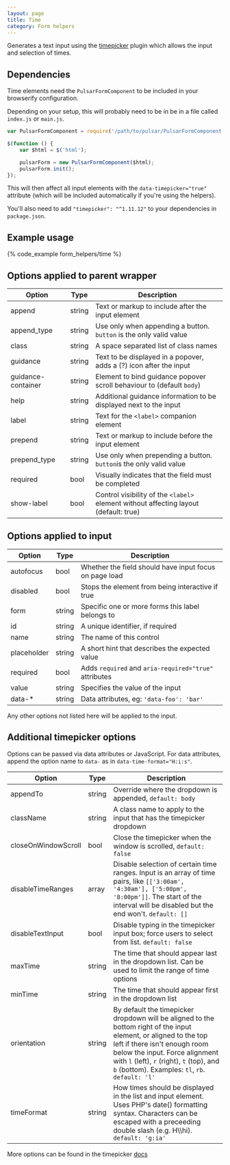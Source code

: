 ```yaml
---
layout: page
title: Time
category: Form helpers
---
```


Generates a text input using the [timepicker](https://github.com/jonthornton/jquery-timepicker) plugin which allows the input and selection of times.

## Dependencies

Time elements need the `PulsarFormComponent` to be included in your browserify configuration.

Depending on your setup, this will probably need to be in be in a file called `index.js` or `main.js`.

```javascript
var PulsarFormComponent = require('/path/to/pulsar/PulsarFormComponent');

$(function () {
    var $html = $('html');

    pulsarForm = new PulsarFormComponent($html);
    pulsarForm.init();
});
```

This will then affect all input elements with the `data-timepicker="true"` attribute (which will be included automatically if you're using the helpers).

You'll also need to add `"timepicker": "^1.11.12"` to your dependencies in `package.json`.

## Example usage

{% code_example form_helpers/time %}

## Options applied to parent wrapper

Option       | Type   | Description
------------ | ------ | ---------------------------------------------------------
append       | string | Text or markup to include after the input element
append_type  | string | Use only when appending a button. `button` is the only valid value
class        | string | A space separated list of class names
guidance     | string | Text to be displayed in a popover, adds a (?) icon after the input
guidance-container | string | Element to bind guidance popover scroll behaviour to (default `body`)
help         | string | Additional guidance information to be displayed next to the input
label        | string | Text for the `<label>` companion element
prepend      | string | Text or markup to include before the input element
prepend_type | string | Use only when prepending a button. `button`is the only valid value
required     | bool   | Visually indicates that the field must be completed
show-label   | bool   | Control visibility of the `<label>` element without affecting layout (default: true)

## Options applied to input

Option      | Type   | Description
----------- | ------ | ---------------------------------------------------------
autofocus   | bool   | Whether the field should have input focus on page load
disabled    | bool   | Stops the element from being interactive if true
form        | string | Specific one or more forms this label belongs to
id          | string | A unique identifier, if required
name        | string | The name of this control
placeholder | string | A short hint that describes the expected value
required    | bool   | Adds `required` and `aria-required="true"` attributes
value       | string | Specifies the value of the input
data-*      | string | Data attributes, eg: `'data-foo': 'bar'`

Any other options not listed here will be applied to the input.

## Additional timepicker options

Options can be passed via data attributes or JavaScript. For data attributes, append the option name to `data-` as in `data-time-format="H:i:s"`.

Option              | Type   | Description
------------------- | ------ | ---------------------------------------------------------
appendTo            | string | Override where the dropdown is appended, `default: body`
className           | string | A class name to apply to the input that has the timepicker dropdown
closeOnWindowScroll | bool   | Close the timepicker when the window is scrolled, `default: false`
disableTimeRanges   | array  | Disable selection of certain time ranges. Input is an array of time pairs, like `[['3:00am', '4:30am'], ['5:00pm', '8:00pm']]`. The start of the interval will be disabled but the end won't. `default: []`
disableTextInput    | bool   | Disable typing in the timepicker input box; force users to select from list. `default: false`
maxTime             | string | The time that should appear last in the dropdown list. Can be used to limit the range of time options
minTime             | string | The time that should appear first in the dropdown list
orientation         | string | By default the timepicker dropdown will be aligned to the bottom right of the input element, or aligned to the top left if there isn't enough room below the input. Force alignment with `l` (left), `r` (right), `t` (top), and `b` (bottom). Examples: `tl`, `rb`. `default: 'l'`
timeFormat          | string | How times should be displayed in the list and input element. Uses PHP's date() formatting syntax. Characters can be escaped with a preceeding double slash (e.g. H\\\hi). `default: 'g:ia'`

More options can be found in the timepicker [docs](https://github.com/jonthornton/jquery-timepicker)
